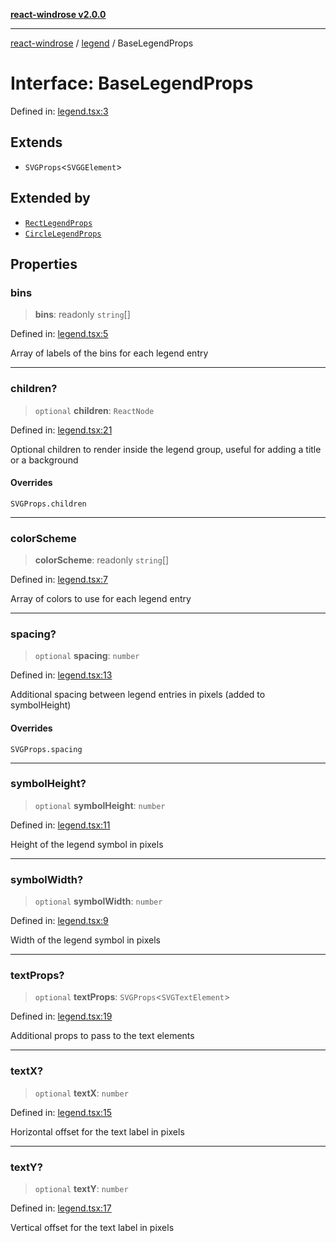 [**react-windrose v2.0.0**](../../README.md)

***

[react-windrose](../../README.md) / [legend](../README.md) / BaseLegendProps

# Interface: BaseLegendProps

Defined in: [legend.tsx:3](https://github.com/JulesBlm/react-windrose/blob/2451c9dad633102e7fc35b9698082791f2a32227/src/legend.tsx#L3)

## Extends

- `SVGProps`\<`SVGGElement`\>

## Extended by

- [`RectLegendProps`](RectLegendProps.md)
- [`CircleLegendProps`](CircleLegendProps.md)

## Properties

### bins

> **bins**: readonly `string`[]

Defined in: [legend.tsx:5](https://github.com/JulesBlm/react-windrose/blob/2451c9dad633102e7fc35b9698082791f2a32227/src/legend.tsx#L5)

Array of labels of the bins for each legend entry

***

### children?

> `optional` **children**: `ReactNode`

Defined in: [legend.tsx:21](https://github.com/JulesBlm/react-windrose/blob/2451c9dad633102e7fc35b9698082791f2a32227/src/legend.tsx#L21)

Optional children to render inside the legend group, useful for adding a title or a background

#### Overrides

`SVGProps.children`

***

### colorScheme

> **colorScheme**: readonly `string`[]

Defined in: [legend.tsx:7](https://github.com/JulesBlm/react-windrose/blob/2451c9dad633102e7fc35b9698082791f2a32227/src/legend.tsx#L7)

Array of colors to use for each legend entry

***

### spacing?

> `optional` **spacing**: `number`

Defined in: [legend.tsx:13](https://github.com/JulesBlm/react-windrose/blob/2451c9dad633102e7fc35b9698082791f2a32227/src/legend.tsx#L13)

Additional spacing between legend entries in pixels (added to symbolHeight)

#### Overrides

`SVGProps.spacing`

***

### symbolHeight?

> `optional` **symbolHeight**: `number`

Defined in: [legend.tsx:11](https://github.com/JulesBlm/react-windrose/blob/2451c9dad633102e7fc35b9698082791f2a32227/src/legend.tsx#L11)

Height of the legend symbol in pixels

***

### symbolWidth?

> `optional` **symbolWidth**: `number`

Defined in: [legend.tsx:9](https://github.com/JulesBlm/react-windrose/blob/2451c9dad633102e7fc35b9698082791f2a32227/src/legend.tsx#L9)

Width of the legend symbol in pixels

***

### textProps?

> `optional` **textProps**: `SVGProps`\<`SVGTextElement`\>

Defined in: [legend.tsx:19](https://github.com/JulesBlm/react-windrose/blob/2451c9dad633102e7fc35b9698082791f2a32227/src/legend.tsx#L19)

Additional props to pass to the text elements

***

### textX?

> `optional` **textX**: `number`

Defined in: [legend.tsx:15](https://github.com/JulesBlm/react-windrose/blob/2451c9dad633102e7fc35b9698082791f2a32227/src/legend.tsx#L15)

Horizontal offset for the text label in pixels

***

### textY?

> `optional` **textY**: `number`

Defined in: [legend.tsx:17](https://github.com/JulesBlm/react-windrose/blob/2451c9dad633102e7fc35b9698082791f2a32227/src/legend.tsx#L17)

Vertical offset for the text label in pixels
